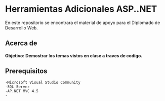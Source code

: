 Herramientas Adicionales ASP..NET
===================
En este repositorio se encontrara el material de apoyo para el Diplomado de Desarrollo Web.

Acerca de
-----------
#### Objetivo: Demostrar los temas vistos en clase a traves de codigo.


Prerequisitos
-----------
```
-Microsoft Visual Studio Community
-SQL Server
-AP.NET MVC 4.5
-  
```